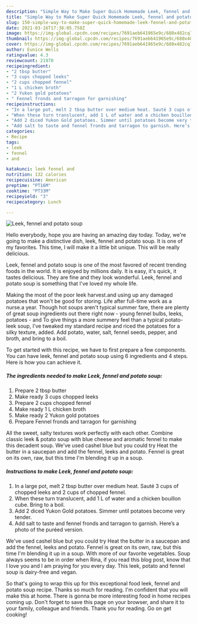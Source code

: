 ```yaml
---
description: "Simple Way to Make Super Quick Homemade Leek, fennel and potato soup"
title: "Simple Way to Make Super Quick Homemade Leek, fennel and potato soup"
slug: 150-simple-way-to-make-super-quick-homemade-leek-fennel-and-potato-soup
date: 2021-03-16T17:38:05.758Z
image: https://img-global.cpcdn.com/recipes/7691aeb641965e9c/680x482cq70/leek-fennel-and-potato-soup-recipe-main-photo.jpg
thumbnail: https://img-global.cpcdn.com/recipes/7691aeb641965e9c/680x482cq70/leek-fennel-and-potato-soup-recipe-main-photo.jpg
cover: https://img-global.cpcdn.com/recipes/7691aeb641965e9c/680x482cq70/leek-fennel-and-potato-soup-recipe-main-photo.jpg
author: Eunice Wells
ratingvalue: 4.3
reviewcount: 21970
recipeingredient:
- "2 tbsp butter"
- "3 cups chopped leeks"
- "2 cups chopped fennel"
- "1 L chicken broth"
- "2 Yukon gold potatoes"
- " Fennel fronds and tarragon for garnishing"
recipeinstructions:
- "In a large pot, melt 2 tbsp butter over medium heat. Sauté 3 cups of chopped leeks and 2 cups of chopped fennel."
- "When these turn translucent, add 1 L of water and a chicken bouillon cube. Bring to a boil."
- "Add 2 diced Yukon Gold potatoes. Simmer until potatoes become very tender."
- "Add salt to taste and fennel fronds and tarragon to garnish. Here’s a photo of the puréed version."
categories:
- Recipe
tags:
- leek
- fennel
- and

katakunci: leek fennel and 
nutrition: 132 calories
recipecuisine: American
preptime: "PT16M"
cooktime: "PT33M"
recipeyield: "3"
recipecategory: Lunch

---
```



![Leek, fennel and potato soup](https://img-global.cpcdn.com/recipes/7691aeb641965e9c/680x482cq70/leek-fennel-and-potato-soup-recipe-main-photo.jpg)

Hello everybody, hope you are having an amazing day today. Today, we're going to make a distinctive dish, leek, fennel and potato soup. It is one of my favorites. This time, I will make it a little bit unique. This will be really delicious.

Leek, fennel and potato soup is one of the most favored of recent trending foods in the world. It is enjoyed by millions daily. It is easy, it's quick, it tastes delicious. They are fine and they look wonderful. Leek, fennel and potato soup is something that I've loved my whole life.

Making the most of the poor leek harvest.and using up any damaged potatoes that won&#39;t be good for storing. Life after full-time work as a nurse.a year. Though hot soups aren&#39;t typical summer fare, there are plenty of great soup ingredients out there right now - young fennel bulbs, leeks, potatoes - and To give things a more summery feel than a typical potato-leek soup, I&#39;ve tweaked my standard recipe and riced the potatoes for a silky texture, added. Add potato, water, salt, fennel seeds, pepper, and broth, and bring to a boil.


To get started with this recipe, we have to first prepare a few components. You can have leek, fennel and potato soup using 6 ingredients and 4 steps. Here is how you can achieve it.

<!--inarticleads1-->

##### The ingredients needed to make Leek, fennel and potato soup:

1. Prepare 2 tbsp butter
1. Make ready 3 cups chopped leeks
1. Prepare 2 cups chopped fennel
1. Make ready 1 L chicken broth
1. Make ready 2 Yukon gold potatoes
1. Prepare  Fennel fronds and tarragon for garnishing


All the sweet, salty textures work perfectly with each other. Combine classic leek &amp; potato soup with blue cheese and aromatic fennel to make this decadent soup. We&#39;ve used cashel blue but you could try Heat the butter in a saucepan and add the fennel, leeks and potato. Fennel is great on its own, raw, but this time I&#39;m blending it up in a soup. 

<!--inarticleads2-->

##### Instructions to make Leek, fennel and potato soup:

1. In a large pot, melt 2 tbsp butter over medium heat. Sauté 3 cups of chopped leeks and 2 cups of chopped fennel.
1. When these turn translucent, add 1 L of water and a chicken bouillon cube. Bring to a boil.
1. Add 2 diced Yukon Gold potatoes. Simmer until potatoes become very tender.
1. Add salt to taste and fennel fronds and tarragon to garnish. Here’s a photo of the puréed version.


We&#39;ve used cashel blue but you could try Heat the butter in a saucepan and add the fennel, leeks and potato. Fennel is great on its own, raw, but this time I&#39;m blending it up in a soup. With more of our favorite vegetables. Soup always seems to be in order when Rina, if you read this blog post, know that I love you and I am praying for you every day. This leek, potato and fennel soup is dairy-free and vegan. 

So that's going to wrap this up for this exceptional food leek, fennel and potato soup recipe. Thanks so much for reading. I'm confident that you will make this at home. There is gonna be more interesting food in home recipes coming up. Don't forget to save this page on your browser, and share it to your family, colleague and friends. Thank you for reading. Go on get cooking!
